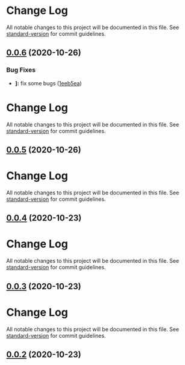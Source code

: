 # Change Log

All notable changes to this project will be documented in this file. See [standard-version](https://github.com/conventional-changelog/standard-version) for commit guidelines.

## [0.0.6](https://github.com/21epub/create-parcel-react-library/compare/v0.0.5...v0.0.6) (2020-10-26)


### Bug Fixes

* **]:** fix some bugs ([1eeb5ea](https://github.com/21epub/create-parcel-react-library/commit/1eeb5ea))



# Change Log

All notable changes to this project will be documented in this file. See [standard-version](https://github.com/conventional-changelog/standard-version) for commit guidelines.

## [0.0.5](https://github.com/21epub/create-parcel-react-library/compare/v0.0.4...v0.0.5) (2020-10-26)



# Change Log

All notable changes to this project will be documented in this file. See [standard-version](https://github.com/conventional-changelog/standard-version) for commit guidelines.

## [0.0.4](https://github.com/21epub/create-parcel-react-library/compare/v0.0.3...v0.0.4) (2020-10-23)



# Change Log

All notable changes to this project will be documented in this file. See [standard-version](https://github.com/conventional-changelog/standard-version) for commit guidelines.

## [0.0.3](https://github.com/21epub/create-parcel-react-library/compare/v0.0.2...v0.0.3) (2020-10-23)



# Change Log

All notable changes to this project will be documented in this file. See [standard-version](https://github.com/conventional-changelog/standard-version) for commit guidelines.

## [0.0.2](https://github.com/21epub/create-parcel-react-library/compare/v0.0.1...v0.0.2) (2020-10-23)
